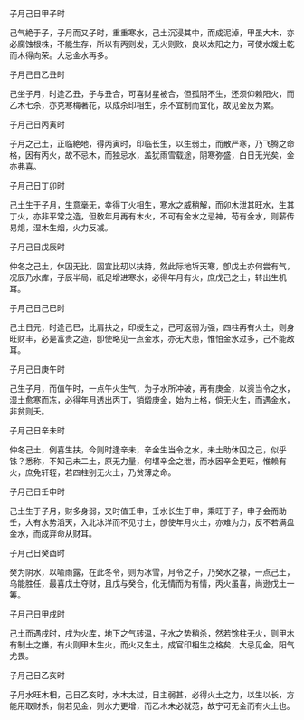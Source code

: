 子月己日甲子时

己气絶于子，子月而又子时，重重寒水，己土沉浸其中，而成泥淖，甲虽大木，亦必腐蚀根株，不能生存，所以有丙则发，无火则败，良以太阳之力，可使水煖土乾而木得向荣。大忌金水再多。

子月己日乙丑时

己坐子月，时逢乙丑，子与丑合，可喜财星被合，但孤阴不生，还须仰赖阳火，而乙木七杀，亦克寒梅著花，以成杀印相生，杀不宜制而宜化，故见金反为累。

子月己日丙寅时

子月之己土，正临絶地，得丙寅时，印临长生，以生弱土，而散严寒，乃飞腾之命格，因有丙火，故不忌木，而独忌水，盖犹雨雪载途，阴寒弥盛，白日无光矣，金亦弗喜。

子月己日丁卯时

己土生于子月，生意毫无，幸得丁火相生，寒水之威稍解，而卯木泄其旺水，生其丁火，亦非平常之造，但敎年月再有木火，不可有金水之忌神，苟有金水，则薪传易熄，湿木生烟，火力反减。

子月己日戊辰时

仲冬之己土，休囚无比，固宜比刧以扶持，然此际地坼天寒，卽戊土亦何尝有气，况辰乃水库，子辰半局，祇足增进寒水，必得年月有火，庶戊己之土，转出生机耳。

子月己日己巳时

己土日元，时逢己巳，比肩扶之，印绶生之，己可返弱为强，四柱再有火土，则身旺财丰，必是富贵之造，卽使略见一点金水，亦无大患，惟怕金水过多，己不能敌耳。

子月己日庚午时

己生子月，而值午时，一点午火生气，为子水所冲破，再有庚金，以资当令之水，湿土愈寒而冻，必得年月透出丙丁，销燬庚金，始为上格，倘无火生，而遇金水，非贫则夭。

子月己日辛未时

仲冬己土，例喜生扶，今则时逢辛未，辛金生当令之水，未土助休囚之己，似乎铢？悉称，不知己未二土，原无力量，何堪辛金之泄，而水因辛金更旺，惟赖有火，庶免轩轾，若四柱别无火土，乃贫薄之命。

子月己日壬申时

己土生于子月，财多身弱，又时值壬申，壬水长生于申，乘旺于子，申子会而助壬，大有水势滔天，入北冰洋而不见寸土，卽使年月火土，亦难为力，反不若满盘金水，而成弃命从财耳。

子月己日癸酉时

癸为阴水，以喩雨露，在此冬令，则为冰雪，月令之子，乃癸水之禄，一点己土，乌能胜任，最喜戊土夺财，且戊与癸合，化无情而为有情，丙火虽喜，尚逊戊土一筹。

子月己日甲戌时

己土而遇戌时，戌为火库，地下之气转温，子水之势稍杀，然若馀柱无火，则甲木有制土之嫌，有火则甲木生火，而火又生土，成官印相生之格矣，大忌见金，阳气尤畏。

子月己日乙亥时

子月水旺木相，己日乙亥时，水木太过，日主弱甚，必得火土之力，以生以长，方能用取财杀，倘若见金，则水力更增，而乙木未必就范，故宁可无金而有火土也。

